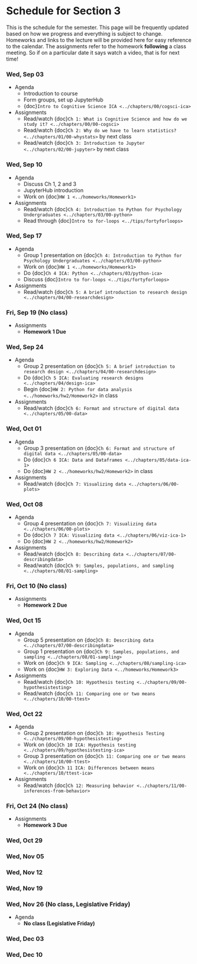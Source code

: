 # Schedule for Section 3

This is the schedule for the semester. This page will be frequently updated
based on how we progress and everything is subject to change. Homeworks and
links to the lecture will be provided here for easy reference to the calendar.
The assignments refer to the homework **following** a class meeting. So if on
a particular date it says watch a video, that is for next time! 

### Wed, Sep 03
- Agenda
  - Introduction to course
  - Form groups, set up JupyterHub
  - {doc}`Intro to Cognitive Science ICA <../chapters/00/cogsci-ica>`
- Assignments
  - Read/watch {doc}`Ch 1: What is Cognitive Science and how do we study it? <../chapters/00/00-cogsci>`
  - Read/watch {doc}`Ch 2: Why do we have to learn statistics? <../chapters/01/00-whystats>` by next class
  - Read/watch {doc}`Ch 3: Introduction to Jupyter <../chapters/02/00-jupyter>` by next class

### Wed, Sep 10
- Agenda
  - Discuss Ch 1, 2 and 3
  - JupyterHub introduction
  - Work on {doc}`HW 1 <../homeworks/Homework1>`
- Assignments
  - Read/watch {doc}`Ch 4: Introduction to Python for Psychology Undergraduates <../chapters/03/00-python>`
  - Read through {doc}`Intro to for-loops <../tips/fortyforloops>`

### Wed, Sep 17
- Agenda
  - Group 1 presentation on {doc}`Ch 4: Introduction to Python for Psychology Undergraduates <../chapters/03/00-python>`
  - Work on {doc}`HW 1 <../homeworks/Homework1>`
  - Do {doc}`Ch 4 ICA: Python <../chapters/03/python-ica>`
  - Discuss {doc}`Intro to for-loops <../tips/fortyforloops>`
- Assignments
  - Read/watch {doc}`Ch 5: A brief introduction to research design <../chapters/04/00-researchdesign>`

### Fri, Sep 19 (No class)
- Assignments
  - **Homework 1 Due**

### Wed, Sep 24
- Agenda
  - Group 2 presentation on {doc}`Ch 5: A brief introduction to research design <../chapters/04/00-researchdesign>`
  - Do {doc}`Ch 5 ICA: Evaluating research designs <../chapters/04/design-ica>`
  - Begin {doc}`HW 2: Python for data analysis <../homeworks/hw2/Homework2>` in class
- Assignments
  - Read/watch {doc}`Ch 6: Format and structure of digital data <../chapters/05/00-data>`

### Wed, Oct 01
- Agenda
  - Group 3 presentation on {doc}`Ch 6: Format and structure of digital data <../chapters/05/00-data>`
  - Do {doc}`Ch 6 ICA: Data and Dataframes <../chapters/05/data-ica-1>`
  - Do {doc}`HW 2 <../homeworks/hw2/Homework2>` in class
- Assignments
  - Read/watch {doc}`Ch 7: Visualizing data <../chapters/06/00-plots>`

### Wed, Oct 08
- Agenda
  - Group 4 presentation on {doc}`Ch 7: Visualizing data <../chapters/06/00-plots>`
  - Do {doc}`Ch 7 ICA: Visualizing data <../chapters/06/viz-ica-1>`
  - Do {doc}`HW 2 <../homeworks/hw2/Homework2>`
- Assignments
  - Read/watch {doc}`Ch 8: Describing data <../chapters/07/00-describingdata>`
  - Read/watch {doc}`Ch 9: Samples, populations, and sampling <../chapters/08/01-sampling>`

### Fri, Oct 10 (No class)
- Assignments
  - **Homework 2 Due**

### Wed, Oct 15
- Agenda
  - Group 5 presentation on {doc}`Ch 8: Describing data <../chapters/07/00-describingdata>`
  - Group 1 presentation on {doc}`Ch 9: Samples, populations, and sampling <../chapters/08/01-sampling>`
  - Work on {doc}`Ch 9 ICA: Sampling <../chapters/08/sampling-ica>`
  - Work on {doc}`HW 3: Exploring Data <../homeworks/Homework3>`
- Assignments
  - Read/watch {doc}`Ch 10: Hypothesis testing <../chapters/09/00-hypothesistesting>`
  - Read/watch {doc}`Ch 11: Comparing one or two means <../chapters/10/00-ttest>`

### Wed, Oct 22
- Agenda
  - Group 2 presentation on {doc}`Ch 10: Hypothesis Testing <../chapters/09/00-hypothesistesting>`
  - Work on {doc}`Ch 10 ICA: Hypothesis testing <../chapters/09/hypothesistesting-ica>`
  - Group 3 presentation on {doc}`Ch 11: Comparing one or two means <../chapters/10/00-ttest>`
  - Work on {doc}`Ch 11 ICA: Differences between means <../chapters/10/ttest-ica>`
- Assignments
  - Read/watch {doc}`Ch 12: Measuring behavior <../chapters/11/00-inferences-from-behavior>`

### Fri, Oct 24 (No class)
- Assignments
  - **Homework 3 Due**

### Wed, Oct 29
<!-- - Agenda
  - Group presentation on {doc}`Chapter 12: Measuring behavior <../chapters/11/00-inferences-from-behavior>`
  - Signal Detection Theory lab ({doc}`part 1 <../labs/LabSDT-Pt1>`, {doc}`part 2 <../labs/LabSDT-Pt2>`)
- Assignments
  - Read/watch {doc}`Chapter 13: Research Ethics <../chapters/21/00-ethics-irb>`
  - Read/watch {doc}`Chapter 14: Replication Crisis in Psychology <../chapters/20/replication-crisis-in-psychology>` -->

### Wed, Nov 05
<!-- - Agenda
  - Group presentation on {doc}`Chapter 13: Research Ethics <../chapters/21/00-ethics-irb>`
  - Group presentation on {doc}`Chapter 14: Replication Crisis in Psychology <../chapters/20/replication-crisis-in-psychology>`
  - Signal Detection Theory lab ({doc}`part 1 <../labs/LabSDT-Pt1>`, {doc}`part 2 <../labs/LabSDT-Pt2>`)
- Assignments
  - Read/watch {doc}`Chapter 15: Linear Regression <../chapters/13/00-linearregression>` -->

### Wed, Nov 12
<!-- - Agenda
  - Group presentation on {doc}`Chapter 15: Linear Regression <../chapters/13/00-linearregression>`
  - Signal Detection Theory lab ({doc}`part 1 <../labs/LabSDT-Pt1>`, {doc}`part 2 <../labs/LabSDT-Pt2>`)
- Assignments
  - Read {doc}`Chapter 17: Linear Mixed Effect Models <../chapters/15/00-mixed-effect>` -->

### Wed, Nov 19
<!-- - Agenda
  - Group presentation on {doc}`Chapter 17: Linear Mixed Effect Models <../chapters/15/00-mixed-effect>`
  - Signal Detection Theory lab ({doc}`part 1 <../labs/LabSDT-Pt1>`, {doc}`part 2 <../labs/LabSDT-Pt2>`)
  - Linear Regression lab ({doc}`part 1 <../labs/LabReg-IntroToRegression>`, {doc}`part 2 <../labs/LabReg-AdvancedRegression>`, {doc}`part 3 <../labs/LabReg-MentalRotation>`)
- Assignments
  - Read {doc}`Chapter 18: Mental Imagery, Mental Simulation, and Mental Rotation <../chapters/16/00-mentalsimulation>` -->

<!-- ### Fri, Nov 21 (No class)
- Assignments
  - **Signal Detection Theory lab due** -->

### Wed, Nov 26 (No class, Legislative Friday)
- Agenda
  - **No class (Legislative Friday)**

### Wed, Dec 03
<!-- - Agenda
  - Group presentation on {doc}`Chapter 18: Mental Imagery, Mental Simulation, and Mental Rotation <../chapters/16/00-mentalsimulation>`
  - Linear Regression lab ({doc}`part 1 <../labs/LabReg-IntroToRegression>`, {doc}`part 2 <../labs/LabReg-AdvancedRegression>`, {doc}`part 3 <../labs/LabReg-MentalRotation>`)
  - **EXTRA CREDIT:** Functional Magnetic Resonance Imaging lab ({doc}`part 1 <../labs/LabReg-MRI-Pt1>`, {doc}`part 2 <../labs/LabReg-MRI-Pt2>`)
- Assignments
  - Read/watch {doc}`Chapter 21: What's Next? <../chapters/24/00-what-next>`
  - **OPTIONAL**: Read {doc}`Chapter 19: Functional Magnetic Resonance Imaging <../chapters/17/00-mri>` -->

### Wed, Dec 10
<!-- - Agenda
  - Final Discussion
  - Linear Regression lab ({doc}`part 1 <../labs/LabReg-IntroToRegression>`, {doc}`part 2 <../labs/LabReg-AdvancedRegression>`, {doc}`part 3 <../labs/LabReg-MentalRotation>`)
  - **EXTRA CREDIT:** Group presentation on {doc}`Chapter 19: Functional Magnetic Resonance Imaging <../chapters/17/00-mri>`
  - **EXTRA CREDIT:** Functional Magnetic Resonance Imaging lab ({doc}`part 1 <../labs/LabReg-MRI-Pt1>`, {doc}`part 2 <../labs/LabReg-MRI-Pt2>`) -->

<!-- ### Fri, Dec 12 (No class)
- Assignments
  - **Linear regression lab due** -->
